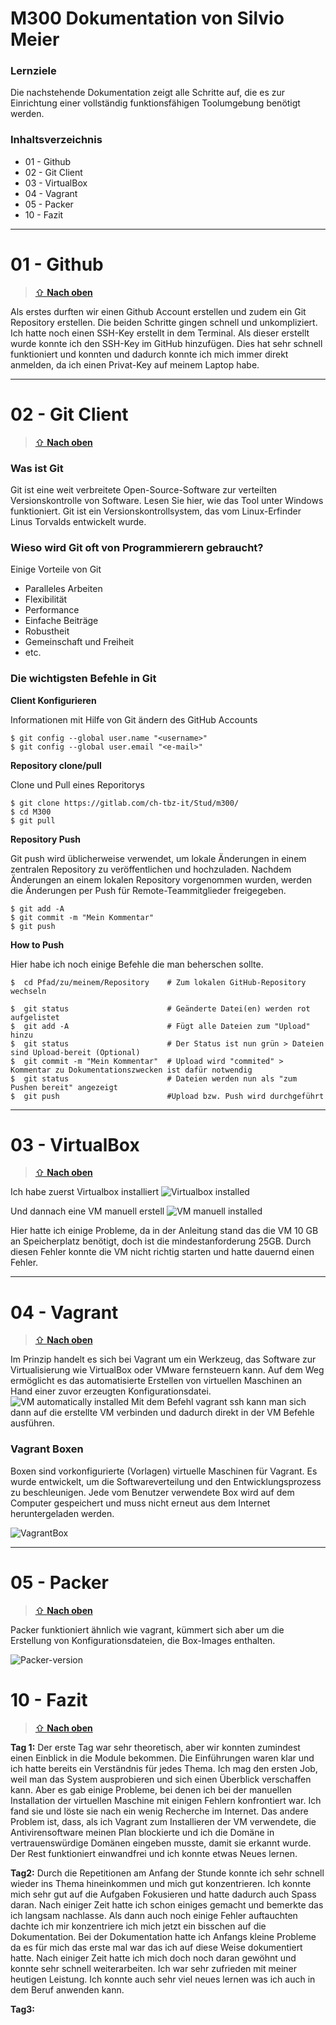 M300 Dokumentation von Silvio Meier
==========================================================

### Lernziele
Die nachstehende Dokumentation zeigt alle Schritte auf, die es zur Einrichtung einer vollständig funktionsfähigen Toolumgebung benötigt werden.

### Inhaltsverzeichnis
* 01 - Github
* 02 - Git Client
* 03 - VirtualBox
* 04 - Vagrant
* 05 - Packer
* 10 - Fazit

---

01 - Github
======

> [⇧ **Nach oben**](#inhaltsverzeichnis)

Als erstes durften wir einen Github Account erstellen und zudem ein Git Repository erstellen. Die beiden Schritte gingen schnell und unkompliziert.
Ich hatte noch einen SSH-Key erstellt in dem Terminal. Als dieser erstellt wurde konnte ich den SSH-Key im GitHub hinzufügen. Dies hat sehr schnell funktioniert und konnten und dadurch konnte ich mich immer direkt anmelden, da ich einen Privat-Key auf meinem Laptop habe.

---

02 - Git Client
======

> [⇧ **Nach oben**](#inhaltsverzeichnis)

### Was ist Git
Git ist eine weit verbreitete Open-Source-Software zur verteilten Versionskontrolle von Software. Lesen Sie hier, wie das Tool unter Windows funktioniert. Git ist ein Versionskontrollsystem, das vom Linux-Erfinder Linus Torvalds entwickelt wurde.

### Wieso wird Git oft von Programmierern gebraucht?
Einige Vorteile von Git
- Paralleles Arbeiten
- Flexibilität
- Performance
- Einfache Beiträge
- Robustheit
- Gemeinschaft und Freiheit
- etc.

### Die wichtigsten Befehle in Git
**Client Konfigurieren**

Informationen mit Hilfe von Git ändern des GitHub Accounts
``` 
$ git config --global user.name "<username>"
$ git config --global user.email "<e-mail>"
```
**Repository clone/pull**

Clone und Pull eines Reporitorys
```
$ git clone https://gitlab.com/ch-tbz-it/Stud/m300/
$ cd M300  
$ git pull
```
**Repository Push**

Git push wird üblicherweise verwendet, um lokale Änderungen in einem zentralen Repository zu veröffentlichen und hochzuladen. Nachdem Änderungen an einem lokalen Repository vorgenommen wurden, werden die Änderungen per Push für Remote-Teammitglieder freigegeben.
```
$ git add -A
$ git commit -m "Mein Kommentar"
$ git push
```
**How to Push**

Hier habe ich noch einige Befehle die man beherschen sollte. 
```Shell 
$  cd Pfad/zu/meinem/Repository    # Zum lokalen GitHub-Repository wechseln

$  git status                      # Geänderte Datei(en) werden rot aufgelistet
$  git add -A                      # Fügt alle Dateien zum "Upload" hinzu
$  git status                      # Der Status ist nun grün > Dateien sind Upload-bereit (Optional) 
$  git commit -m "Mein Kommentar"  # Upload wird "commited" > Kommentar zu Dokumentationszwecken ist dafür notwendig
$  git status                      # Dateien werden nun als "zum Pushen bereit" angezeigt
$  git push                        #Upload bzw. Push wird durchgeführt
```

---

03 - VirtualBox
======

> [⇧ **Nach oben**](#inhaltsverzeichnis)

Ich habe zuerst Virtualbox installiert
![Virtualbox installed](./Bilder/VirtualBox.png)

Und dannach eine VM manuell erstell
![VM manuell installed](./Bilder/VM-manuell.png)

Hier hatte ich einige Probleme, da in der Anleitung stand das die VM 10 GB an Speicherplatz benötigt, doch ist die mindestanforderung 25GB.
Durch diesen Fehler konnte die VM nicht richtig starten und hatte dauernd einen Fehler.

---

04 - Vagrant
======

> [⇧ **Nach oben**](#inhaltsverzeichnis)

Im Prinzip handelt es sich bei Vagrant um ein Werkzeug, das Software zur Virtualisierung wie VirtualBox oder VMware fernsteuern kann. Auf dem Weg ermöglicht es das automatisierte Erstellen von virtuellen Maschinen an Hand einer zuvor erzeugten Konfigurationsdatei.
![VM automatically installed](./Bilder/Vagrant.png)
Mit dem Befehl vagrant ssh kann man sich dann auf die erstellte VM verbinden und dadurch direkt in der VM Befehle ausführen.
### Vagrant Boxen
Boxen sind vorkonfigurierte (Vorlagen) virtuelle Maschinen für Vagrant. Es wurde entwickelt, um die Softwareverteilung und den Entwicklungsprozess zu beschleunigen. Jede vom Benutzer verwendete Box wird auf dem Computer gespeichert und muss nicht erneut aus dem Internet heruntergeladen werden.

![VagrantBox](./Bilder/vagrantbox.png)

---

05 - Packer
======

> [⇧ **Nach oben**](#inhaltsverzeichnis)

Packer funktioniert ähnlich wie vagrant, kümmert sich aber um die Erstellung von Konfigurationsdateien, die Box-Images enthalten.

![Packer-version](./Bilder/Packer-Version.png)


10 - Fazit
======

> [⇧ **Nach oben**](#inhaltsverzeichnis)

**Tag 1:**
Der erste Tag war sehr theoretisch, aber wir konnten zumindest einen Einblick in die Module bekommen. Die Einführungen waren klar und ich hatte bereits ein Verständnis für jedes Thema. Ich mag den ersten Job, weil man das System ausprobieren und sich einen Überblick verschaffen kann. Aber es gab einige Probleme, bei denen ich bei der manuellen Installation der virtuellen Maschine mit einigen Fehlern konfrontiert war. Ich fand sie und löste sie nach ein wenig Recherche im Internet. Das andere Problem ist, dass, als ich Vagrant zum Installieren der VM verwendete, die Antivirensoftware meinen Plan blockierte und ich die Domäne in vertrauenswürdige Domänen eingeben musste, damit sie erkannt wurde. Der Rest funktioniert einwandfrei und ich konnte etwas Neues lernen.


**Tag2:**
Durch die Repetitionen am Anfang der Stunde konnte ich sehr schnell wieder ins Thema hineinkommen und mich gut konzentrieren. Ich konnte mich sehr gut auf die Aufgaben Fokusieren und hatte dadurch auch Spass daran. Nach einiger Zeit hatte ich schon einiges gemacht und bemerkte das ich langsam nachlasse. Als dann auch noch einige Fehler auftauchten dachte ich mir konzentriere ich mich jetzt ein bisschen auf die Dokumentation. Bei der Dokumentation hatte ich Anfangs kleine Probleme da es für mich das erste mal war das ich auf diese Weise dokumentiert hatte. Nach einiger Zeit hatte ich mich doch noch daran gewöhnt und konnte sehr schnell weiterarbeiten. Ich war sehr zufrieden mit meiner heutigen Leistung. Ich konnte auch sehr viel neues lernen was ich auch in dem Beruf anwenden kann.


**Tag3:**
